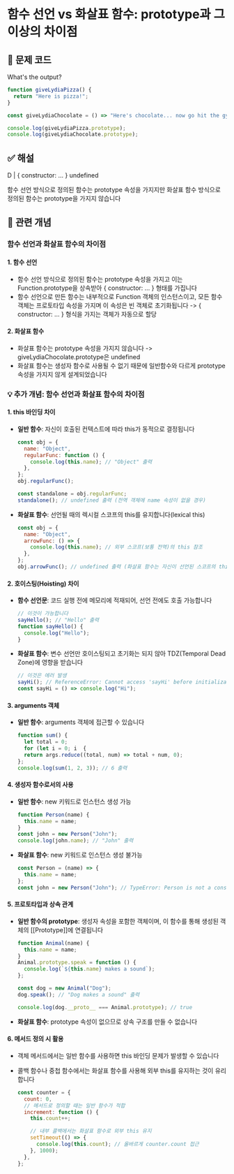 # 함수 선언 vs 화살표 함수: prototype과 그 이상의 차이점

## 🔎 문제 코드

What's the output?

```js
function giveLydiaPizza() {
  return "Here is pizza!";
}

const giveLydiaChocolate = () => "Here's chocolate... now go hit the gym already.";

console.log(giveLydiaPizza.prototype);
console.log(giveLydiaChocolate.prototype);
```

## ✅ 해설

D | { constructor: ... } undefined

함수 선언 방식으로 정의된 함수는 prototype 속성을 가지지만 화살표 함수 방식으로 정의된 함수는 prototype을 가지지 않습니다

## 🧠 관련 개념

### 함수 선언과 화살표 함수의 차이점

#### 1. 함수 선언

- 함수 선언 방식으로 정의된 함수는 prototype 속성을 가지고 이는 Function.prototype을 상속받아 { constructor: ... } 형태를 가집니다
- 함수 선언으로 만든 함수는 내부적으로 Function 객체의 인스턴스이고, 모든 함수 객체는 프로토타입 속성을 가지며 이 속성은 빈 객체로 초기화됩니다 -> { constructor: ... } 형식을 가지는 객체가 자동으로 할당

#### 2. 화살표 함수

- 화살표 함수는 prototype 속성을 가지지 않습니다 -> giveLydiaChocolate.prototype은 undefined
- 화살표 함수는 생성자 함수로 사용될 수 없기 때문에 일반함수와 다르게 prototype 속성을 가지지 않게 설계되었습니다

### 💡 추가 개념: 함수 선언과 화살표 함수의 차이점

#### 1. this 바인딩 차이

- **일반 함수**: 자신이 호출된 컨텍스트에 따라 this가 동적으로 결정됩니다

  ```js
  const obj = {
    name: "Object",
    regularFunc: function () {
      console.log(this.name); // "Object" 출력
    },
  };
  obj.regularFunc();

  const standalone = obj.regularFunc;
  standalone(); // undefined 출력 (전역 객체에 name 속성이 없을 경우)
  ```

- **화살표 함수**: 선언될 때의 렉시컬 스코프의 this를 유지합니다(lexical this)
  ```js
  const obj = {
    name: "Object",
    arrowFunc: () => {
      console.log(this.name); // 외부 스코프(보통 전역)의 this 참조
    },
  };
  obj.arrowFunc(); // undefined 출력 (화살표 함수는 자신이 선언된 스코프의 this를 사용)
  ```

#### 2. 호이스팅(Hoisting) 차이

- **함수 선언문**: 코드 실행 전에 메모리에 적재되어, 선언 전에도 호출 가능합니다

  ```js
  // 이것이 가능합니다
  sayHello(); // "Hello" 출력
  function sayHello() {
    console.log("Hello");
  }
  ```

- **화살표 함수**: 변수 선언만 호이스팅되고 초기화는 되지 않아 TDZ(Temporal Dead Zone)에 영향을 받습니다
  ```js
  // 이것은 에러 발생
  sayHi(); // ReferenceError: Cannot access 'sayHi' before initialization
  const sayHi = () => console.log("Hi");
  ```

#### 3. arguments 객체

- **일반 함수**: arguments 객체에 접근할 수 있습니다
  ```js
  function sum() {
    let total = 0;
    for (let i = 0; i  {
    return args.reduce((total, num) => total + num, 0);
  };
  console.log(sum(1, 2, 3)); // 6 출력
  ```

#### 4. 생성자 함수로서의 사용

- **일반 함수**: new 키워드로 인스턴스 생성 가능

  ```js
  function Person(name) {
    this.name = name;
  }
  const john = new Person("John");
  console.log(john.name); // "John" 출력
  ```

- **화살표 함수**: new 키워드로 인스턴스 생성 불가능
  ```js
  const Person = (name) => {
    this.name = name;
  };
  const john = new Person("John"); // TypeError: Person is not a constructor
  ```

#### 5. 프로토타입과 상속 관계

- **일반 함수의 prototype**: 생성자 속성을 포함한 객체이며, 이 함수를 통해 생성된 객체의 [[Prototype]]에 연결됩니다

  ```js
  function Animal(name) {
    this.name = name;
  }
  Animal.prototype.speak = function () {
    console.log(`${this.name} makes a sound`);
  };

  const dog = new Animal("Dog");
  dog.speak(); // "Dog makes a sound" 출력

  console.log(dog.__proto__ === Animal.prototype); // true
  ```

- **화살표 함수**: prototype 속성이 없으므로 상속 구조를 만들 수 없습니다

#### 6. 메서드 정의 시 활용

- 객체 메서드에서는 일반 함수를 사용하면 this 바인딩 문제가 발생할 수 있습니다
- 콜백 함수나 중첩 함수에서는 화살표 함수를 사용해 외부 this를 유지하는 것이 유리합니다

  ```js
  const counter = {
    count: 0,
    // 메서드로 정의할 때는 일반 함수가 적합
    increment: function () {
      this.count++;

      // 내부 콜백에서는 화살표 함수로 외부 this 유지
      setTimeout(() => {
        console.log(this.count); // 올바르게 counter.count 접근
      }, 1000);
    },
  };
  ```
